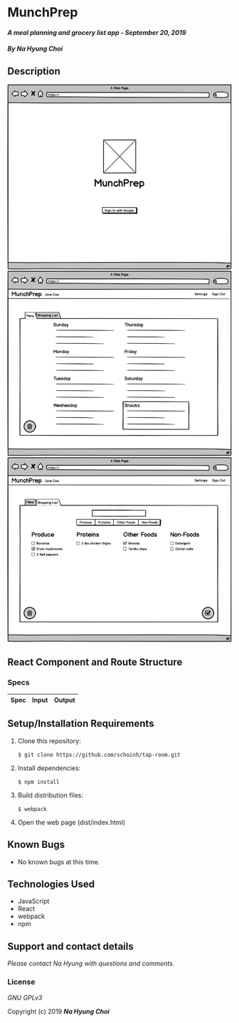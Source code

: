 # MunchPrep

#### _A meal planning and grocery list app - September 20, 2019_

#### _By **Na Hyung Choi**_

## Description
![mock-up of sign in page](./src/assets/images/mockup-signin.png)
![mock-up of meal plan tab](./src/assets/images/mockup-menu.png)
![mock-up of shopping list tab](./src/assets/images/mockup-shoppinglist.png)

## React Component and Route Structure

### Specs
| Spec | Input | Output |
| :-------------     | :------------- | :------------- |


## Setup/Installation Requirements

1. Clone this repository:
    ```
    $ git clone https://github.com/schoinh/tap-room.git
    ```
2. Install dependencies:
    ```
    $ npm install
    ```
3. Build distribution files:
    ```
    $ webpack
    ```
4. Open the web page (dist/index.html)

## Known Bugs
* No known bugs at this time.

## Technologies Used
* JavaScript
* React
* webpack
* npm

## Support and contact details

_Please contact Na Hyung with questions and comments._

### License

*GNU GPLv3*

Copyright (c) 2019 **_Na Hyung Choi_**
